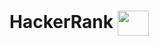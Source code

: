 # HackerRank <img align="center" src="https://cdn.jsdelivr.net/npm/simple-icons@3.0.1/icons/hackerrank.svg" height="40" width="50" />